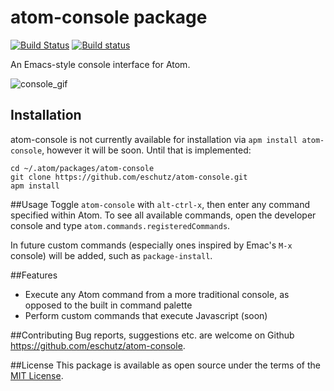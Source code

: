 # atom-console package
[![Build Status](https://travis-ci.org/eschutz/atom-console.svg?branch=master)](https://travis-ci.org/eschutz/atom-console)
[![Build status](https://ci.appveyor.com/api/projects/status/6ba8t60j9nvwkhxr/branch/master?svg=true)](https://ci.appveyor.com/project/eschutz/atom-console/branch/master)

An Emacs-style console interface for Atom.

![console_gif](https://cloud.githubusercontent.com/assets/17667220/19153791/74b184d0-8c1f-11e6-9829-8b654ceb99bc.gif)

## Installation
atom-console is not currently available for installation via `apm install atom-console`, however it will be soon.
Until that is implemented:

```
cd ~/.atom/packages/atom-console
git clone https://github.com/eschutz/atom-console.git
apm install
```

##Usage
Toggle `atom-console` with `alt-ctrl-x`, then enter any command specified within Atom. To see all available commands, open the developer console and type `atom.commands.registeredCommands`.

In future custom commands (especially ones inspired by Emac's `M-x` console) will be added, such as `package-install`.

##Features
* Execute any Atom command from a more traditional console, as opposed to the built in command palette
* Perform custom commands that execute Javascript (soon)

##Contributing
Bug reports, suggestions etc. are welcome on Github https://github.com/eschutz/atom-console.

##License
This package is available as open source under the terms of the [MIT License](https://opensource.org/licenses/MIT).
